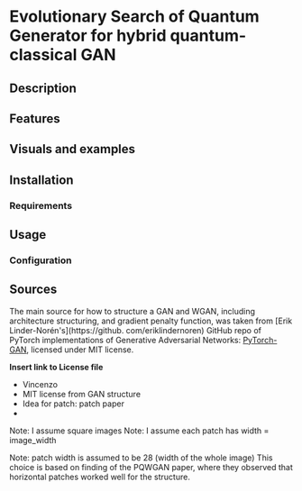 # Evolutionary Search of Quantum Generator for hybrid quantum-classical GAN

## Description

## Features

## Visuals and examples


## Installation
### Requirements


## Usage

### Configuration


## Sources

The main source for how to structure a GAN and WGAN, including architecture structuring, and 
gradient penalty function, was taken from [Erik Linder-Norén's](https://github.
com/eriklindernoren) GitHub repo of PyTorch implementations of Generative Adversarial Networks: 
[PyTorch-GAN](https://github.com/eriklindernoren/PyTorch-GAN), licensed under MIT license. 

**Insert link to License file**

- Vincenzo
- MIT license from GAN structure
- Idea for patch: patch paper
- 


Note: I assume square images
Note: I assume each patch has width = image_width

Note: patch width is assumed  to be 28 (width of the whole image)
This choice is based on finding of the PQWGAN paper, where they observed that
horizontal patches worked well for the structure.


